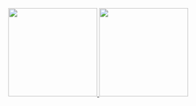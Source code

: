 <div>
<a href="https://github.com/gomesss01">
<img loading="lazy" height="180em" src="https://github-readme-stats.vercel.app/api/top-langs/?username=gomesss01&layout=compact&langs_count=7&theme=dracula"/>
<img loading="lazy" height="180em" src="https://github-readme-stats.vercel.app/api?username=gomesss01&show_icons=true&theme=dracula&include_all_commits=true&count_private=true"/>
</div>

